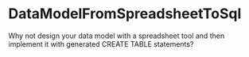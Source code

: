 # DataModelFromSpreadsheetToSql
Why not design your data model with a spreadsheet tool and then implement it with generated CREATE TABLE statements?
